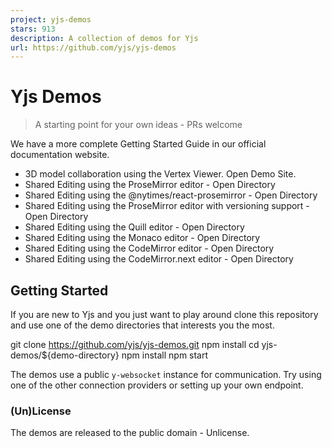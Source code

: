 ```yaml
---
project: yjs-demos
stars: 913
description: A collection of demos for Yjs
url: https://github.com/yjs/yjs-demos
---
```


Yjs Demos
=========

> A starting point for your own ideas - PRs welcome

We have a more complete Getting Started Guide in our official documentation website.

-   3D model collaboration using the Vertex Viewer. Open Demo Site.
-   Shared Editing using the ProseMirror editor - Open Directory
-   Shared Editing using the @nytimes/react-prosemirror - Open Directory
-   Shared Editing using the ProseMirror editor with versioning support - Open Directory
-   Shared Editing using the Quill editor - Open Directory
-   Shared Editing using the Monaco editor - Open Directory
-   Shared Editing using the CodeMirror editor - Open Directory
-   Shared Editing using the CodeMirror.next editor - Open Directory

Getting Started
---------------

If you are new to Yjs and you just want to play around clone this repository and use one of the demo directories that interests you the most.

git clone https://github.com/yjs/yjs-demos.git
npm install
cd yjs-demos/${demo-directory}
npm install
npm start

The demos use a public `y-websocket` instance for communication. Try using one of the other connection providers or setting up your own endpoint.

### (Un)License

The demos are released to the public domain - Unlicense.
